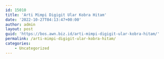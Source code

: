 ```yaml
---
id: 15010
title: 'Arti Mimpi Digigit Ular Kobra Hitam'
date: '2022-10-27T04:13:47+00:00'
author: admin
layout: post
guid: 'https://bos.awn.biz.id/arti-mimpi-digigit-ular-kobra-hitam/'
permalink: /arti-mimpi-digigit-ular-kobra-hitam/
categories:
    - Uncategorized
---
```


